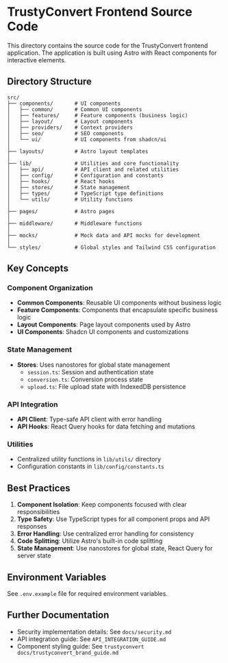 # TrustyConvert Frontend Source Code

This directory contains the source code for the TrustyConvert frontend application. The application is built using Astro with React components for interactive elements.

## Directory Structure

```
src/
├── components/       # UI components
│   ├── common/       # Common UI components
│   ├── features/     # Feature components (business logic)
│   ├── layout/       # Layout components
│   ├── providers/    # Context providers
│   ├── seo/          # SEO components
│   └── ui/           # UI components from shadcn/ui
│
├── layouts/          # Astro layout templates
│
├── lib/              # Utilities and core functionality
│   ├── api/          # API client and related utilities
│   ├── config/       # Configuration and constants
│   ├── hooks/        # React hooks
│   ├── stores/       # State management
│   ├── types/        # TypeScript type definitions
│   └── utils/        # Utility functions
│
├── pages/            # Astro pages
│
├── middleware/       # Middleware functions
│
├── mocks/            # Mock data and API mocks for development
│
└── styles/           # Global styles and Tailwind CSS configuration
```

## Key Concepts

### Component Organization

- **Common Components**: Reusable UI components without business logic
- **Feature Components**: Components that encapsulate specific business logic
- **Layout Components**: Page layout components used by Astro
- **UI Components**: Shadcn UI components and customizations

### State Management

- **Stores**: Uses nanostores for global state management
  - `session.ts`: Session and authentication state
  - `conversion.ts`: Conversion process state
  - `upload.ts`: File upload state with IndexedDB persistence

### API Integration

- **API Client**: Type-safe API client with error handling
- **API Hooks**: React Query hooks for data fetching and mutations

### Utilities

- Centralized utility functions in `lib/utils/` directory
- Configuration constants in `lib/config/constants.ts`

## Best Practices

1. **Component Isolation**: Keep components focused with clear responsibilities
2. **Type Safety**: Use TypeScript types for all component props and API responses
3. **Error Handling**: Use centralized error handling for consistency
4. **Code Splitting**: Utilize Astro's built-in code splitting
5. **State Management**: Use nanostores for global state, React Query for server state

## Environment Variables

See `.env.example` file for required environment variables.

## Further Documentation

- Security implementation details: See `docs/security.md`
- API integration guide: See `API_INTEGRATION_GUIDE.md`
- Component styling guide: See `trustyconvert docs/trustyconvert_brand_guide.md` 